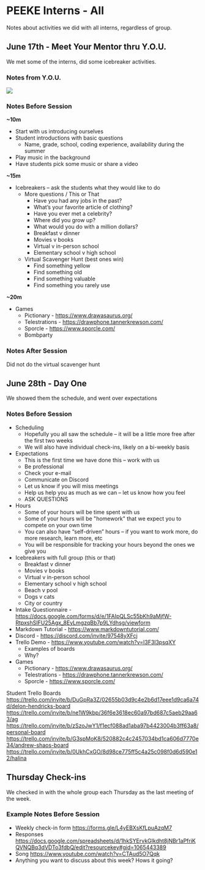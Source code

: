 # PEEKE Interns - All
Notes about activities we did with all interns, regardless of group.

## June 17th - Meet Your Mentor thru Y.O.U.
We met some of the interns, did some icebreaker activities.

### Notes from Y.O.U.

![](https://i.imgur.com/3anFbXL.png)

### Notes Before Session

**~10m**
- Start with us introducing ourselves
- Student introductions with basic questions
  - Name, grade, school, coding experience, availability during the summer
- Play music in the background
- Have students pick some music or share a video

**~15m**
- Icebreakers – ask the students what they would like to do
  - More questions / This or That
    - Have you had any jobs in the past?
    - What’s your favorite article of clothing?
    - Have you ever met a celebrity?
    - Where did you grow up?
    - What would you do with a million dollars?
    - Breakfast v dinner
    - Movies v books
    - Virtual v in-person school
    - Elementary school v high school
  - Virtual Scavenger Hunt (best ones win)
    - Find something yellow
    - Find something old
    - Find something valuable
    - Find something you rarely use

**~20m**
- Games
  - Pictionary - https://www.drawasaurus.org/
  - Telestrations - https://drawphone.tannerkrewson.com/
  - Sporcle - https://www.sporcle.com/
  - Bombparty

### Notes After Session
Did not do the virtual scavenger hunt

## June 28th - Day One
We showed them the schedule, and went over expectations

### Notes Before Session
- Scheduling
  - Hopefully you all saw the schedule – it will be a little more free after the first two weeks
  - We will also have individual check-ins, likely on a bi-weekly basis
- Expectations
  - This is the first time we have done this – work with us
  - Be professional
  - Check your e-mail
  - Communicate on Discord
  - Let us know if you will miss meetings
  - Help us help you as much as we can – let us know how you feel
  - ASK QUESTIONS
- Hours
  - Some of your hours will be time spent with us
  - Some of your hours will be "homework" that we expect you to compete on your own time
  - You can also have “self-driven” hours – if you want to work more, do more research, learn more, etc
  - You will be responsible for tracking your hours beyond the ones we give you
- Icebreakers with full group (this or that)
  - Breakfast v dinner
  - Movies v books
  - Virtual v in-person school
  - Elementary school v high school
  - Beach v pool
  - Dogs v cats
  - City or country
- Intake Questionnaire - https://docs.google.com/forms/d/e/1FAIpQLSc55bKh9aMjfW-RtpxshSIFU25Agx_8EyLmgzqBb7p9LYdhsg/viewform
- Markdown Tutorial - https://www.markdowntutorial.com/
- Discord - https://discord.com/invite/97548yXFcj
- Trello Demo - https://www.youtube.com/watch?v=l3F3l3psqXY
  - Examples of boards
  - Why?
- Games
  - Pictionary - https://www.drawasaurus.org/
  - Telestrations - https://drawphone.tannerkrewson.com/
  - Sporcle - https://www.sporcle.com/

Student Trello Boards
https://trello.com/invite/b/DuGpRa3Z/02655b03d9c4e2b6d17eee1d9ca6a74d/delon-hendricks-board
https://trello.com/invite/b/ne1W9kbp/36f6e3618ec60a97bd687c5aeb29aa63/ag
https://trello.com/invite/b/zSzoJwY1/f1ecf088ad1aba97b4423004b3ff63a8/personal-board
https://trello.com/invite/b/G3spMoK8/520882c4c2457034bd1ca606d7770e34/andrew-shaos-board
https://trello.com/invite/b/0UkhCxGO/8d98ce775ff5c4a25c098f0d6d590e12/halina

## Thursday Check-ins
We checked in with the whole group each Thursday as the last meeting of the week.

### Example Notes Before Session
- Weekly check-in form https://forms.gle/L4yEBXsKfLpuAzqM7
- Responses https://docs.google.com/spreadsheets/d/1hkSYErvkGIkdht8jNBr1aPfriKQVNQBq3dVDTo3fdbQ/edit?resourcekey#gid=1065443389
- Song https://www.youtube.com/watch?v=CTAud5O7Qqk
- Anything you want to discuss about this week? Hows it going?